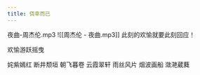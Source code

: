 ```yaml
---
title: 侥幸而已
---
```

夜曲-周杰伦.mp3
![[周杰伦 - 夜曲.mp3]]
此刻的欢愉就要此刻回应！

欢愉游跃摇曳

姹紫嫣红 断井颓垣  朝飞暮卷  云霞翠轩  雨丝风片  烟波画船  潋滟葳蕤